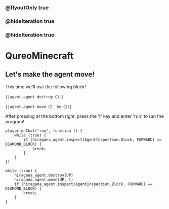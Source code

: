 ### @flyoutOnly true
### @hideIteration true
### @hideIteration true
# QureoMinecraft

## Let's make the agent move!

This time we'll use the following block!

``||agent.agent destroy 〇||``

``||agent.agent move 〇  by 〇||``

After pressing [](https://raw.githubusercontent.com/camp-minecraft/TechkidsCampTutorial/master/images/playbutton.png) at the bottom right, press the 't' key and enter 'run' to run the program!

```template
player.onChat("run", function () {
    while (true) {
        if (hiragana_agent.inspect(AgentInspection.Block, FORWARD) == DIAMOND_BLOCK) {
            break;
        }
    }
})

```

```ghost
while (true) {
    hiragana_agent.destroy(UP)
    hiragana_agent.move(UP, 1)
    if (hiragana_agent.inspect(AgentInspection.Block, FORWARD) == DIAMOND_BLOCK) {
        break;
    }
}

```